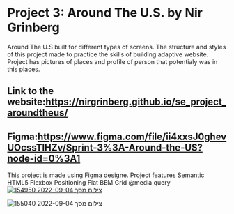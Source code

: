 # Project 3: Around The U.S. by Nir Grinberg


Around The U.S built for different types of screens. The structure and styles of this project made to practice the skills of building adaptive website. Project has pictures of places and profile of person that potentialy was in this places.

## Link to the website:https://nirgrinberg.github.io/se_project_aroundtheus/

## Figma:https://www.figma.com/file/ii4xxsJ0ghevUOcssTlHZv/Sprint-3%3A-Around-the-US?node-id=0%3A1

This project is made using Figma designe.
Project features
Semantic HTML5
Flexbox
Positioning
Flat BEM
Grid
@media query
[
![צילום מסך 2022-09-04 154950](https://user-images.githubusercontent.com/109903568/188314525-29eb1ccb-992d-4c55-af6d-f45feb5f7169.png)
](url)

![צילום מסך 2022-09-04 155040](https://user-images.githubusercontent.com/109903568/188314748-b3bb25d6-7450-436a-8639-bd56125ab273.png)

